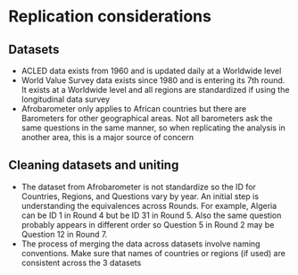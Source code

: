 # Replication considerations
## Datasets

* ACLED data exists from 1960 and is updated daily at a Worldwide level
* World Value Survey data exists since 1980 and is entering its 7th round. It exists at a Worldwide level and all regions are standardized if using the longitudinal data survey
* Afrobarometer only applies to African countries but there are Barometers for other geographical areas. Not all barometers ask the same questions in the same manner, so when replicating the analysis in another area, this is a major source of concern

## Cleaning datasets and uniting

* The dataset from Afrobarometer is not standardize so the ID for Countries, Regions, and Questions vary by year. An initial step is understanding the equivalences across Rounds. For example, Algeria can be ID 1 in Round 4 but be ID 31 in Round 5. Also the same question probably appears in different order so Question 5 in Round 2 may be Question 12 in Round 7.
* The process of merging the data across datasets involve naming conventions. Make sure that names of countries or regions (if used) are consistent across the 3 datasets 
